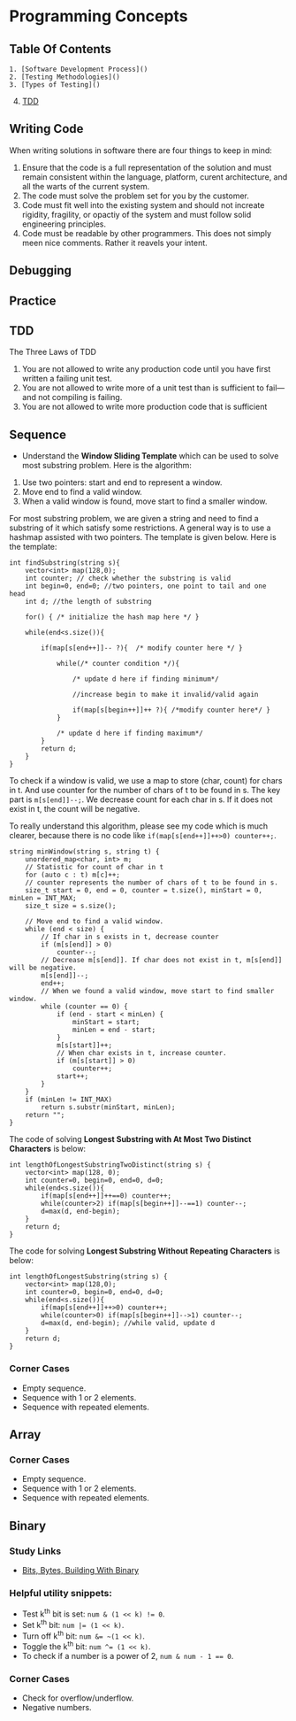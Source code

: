 # Programming Concepts

## Table Of Contents
	1. [Software Development Process]()
	2. [Testing Methodologies]()
	3. [Types of Testing]()
4. [TDD]()

## Writing Code
When writing solutions in software there are four things to keep in mind:
1. Ensure that the code is a full representation of the solution and must remain consistent within the language, platform, curent architecture, and all the warts of the current system.
2. The code must solve the problem set for you by the customer.
3. Code must fit well into the existing system and should not increate rigidity, fragility, or opactiy of the system and must follow solid engineering principles.
4. Code must be readable by other programmers. This does not simply meen nice comments. Rather it reavels your intent.

## Debugging

## Practice

## TDD
The Three Laws of TDD
1. You are not allowed to write any production code until you have first written a failing unit test.
2. You are not allowed to write more of a unit test than is sufficient to fail—and not compiling is failing.
3. You are not allowed to write more production code that is sufficient

## Sequence
- Understand the **Window Sliding Template** which can be used to solve most substring problem. Here is the algorithm:
1. Use two pointers: start and end to represent a window.
2. Move end to find a valid window.
3. When a valid window is found, move start to find a smaller window.

For most substring problem, we are given a string and need to find a substring of it which satisfy some restrictions. A general way is to use a hashmap assisted with two pointers. The template is given below.
Here is the template:

```
int findSubstring(string s){
	vector<int> map(128,0);
	int counter; // check whether the substring is valid
	int begin=0, end=0; //two pointers, one point to tail and one  head
	int d; //the length of substring

	for() { /* initialize the hash map here */ }

	while(end<s.size()){

		if(map[s[end++]]-- ?){  /* modify counter here */ }

			while(/* counter condition */){

				/* update d here if finding minimum*/

				//increase begin to make it invalid/valid again

				if(map[s[begin++]]++ ?){ /*modify counter here*/ }
			}

			/* update d here if finding maximum*/
		}
		return d;
	}
}
```

To check if a window is valid, we use a map to store (char, count) for chars in t. And use counter for the number of chars of t to be found in s. The key part is `m[s[end]]--;`. We decrease count for each char in s. If it does not exist in t, the count will be negative.

To really understand this algorithm, please see my code which is much clearer, because there is no code like `if(map[s[end++]]++>0) counter++;`.
```
string minWindow(string s, string t) {
	unordered_map<char, int> m;
	// Statistic for count of char in t
	for (auto c : t) m[c]++;
	// counter represents the number of chars of t to be found in s.
	size_t start = 0, end = 0, counter = t.size(), minStart = 0, minLen = INT_MAX;
	size_t size = s.size();

	// Move end to find a valid window.
	while (end < size) {
		// If char in s exists in t, decrease counter
		if (m[s[end]] > 0)
			counter--;
		// Decrease m[s[end]]. If char does not exist in t, m[s[end]] will be negative.
		m[s[end]]--;
		end++;
		// When we found a valid window, move start to find smaller window.
		while (counter == 0) {
			if (end - start < minLen) {
				minStart = start;
				minLen = end - start;
			}
			m[s[start]]++;
			// When char exists in t, increase counter.
			if (m[s[start]] > 0)
				counter++;
			start++;
		}
	}
	if (minLen != INT_MAX)
		return s.substr(minStart, minLen);
	return "";
}
```

The code of solving **Longest Substring with At Most Two Distinct Characters** is below:

```
int lengthOfLongestSubstringTwoDistinct(string s) {
	vector<int> map(128, 0);
	int counter=0, begin=0, end=0, d=0;
	while(end<s.size()){
		if(map[s[end++]]++==0) counter++;
		while(counter>2) if(map[s[begin++]]--==1) counter--;
		d=max(d, end-begin);
	}
	return d;
}
```

The code for solving **Longest Substring Without Repeating Characters** is below:

```
int lengthOfLongestSubstring(string s) {
	vector<int> map(128,0);
	int counter=0, begin=0, end=0, d=0;
	while(end<s.size()){
		if(map[s[end++]]++>0) counter++;
		while(counter>0) if(map[s[begin++]]-->1) counter--;
		d=max(d, end-begin); //while valid, update d
	}
	return d;
}
```

### Corner Cases
- Empty sequence.
- Sequence with 1 or 2 elements.
- Sequence with repeated elements.

## Array
### Corner Cases
- Empty sequence.
- Sequence with 1 or 2 elements.
- Sequence with repeated elements.

## Binary
### Study Links
- [Bits, Bytes, Building With Binary](https://medium.com/basecs/bits-bytes-building-with-binary-13cb4289aafa)

### Helpful utility snippets:
- Test k<sup>th</sup> bit is set: `num & (1 << k) != 0`.
- Set k<sup>th</sup> bit: `num |= (1 << k)`.
- Turn off k<sup>th</sup> bit: `num &= ~(1 << k)`.
- Toggle the k<sup>th</sup> bit: `num ^= (1 << k)`.
- To check if a number is a power of 2, `num & num - 1 == 0`.

### Corner Cases
- Check for overflow/underflow.
- Negative numbers.

